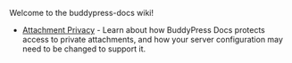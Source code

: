 Welcome to the buddypress-docs wiki!

* [Attachment Privacy](https://github.com/boonebgorges/buddypress-docs/wiki/Attachment-Privacy#iis7) - Learn about how BuddyPress Docs protects access to private attachments, and how your server configuration may need to be changed to support it.
